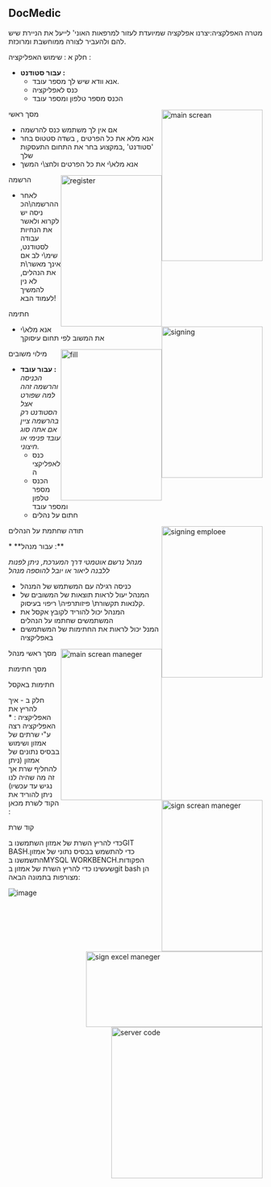 DocMedic
---------

מטרה האפלקציה:יצרנו אפלקציה שמיועדת לעזור למרפאות האוני' לייעל את הניירת שיש להם ולהעביר לצורה ממוחשבת ומרוכזת.



חלק א : שימוש האפליקציה :  
* **עבור סטודנט :**
    *  אנא וודא שיש לך מספר עובד.  
    *  כנס לאפליקציה 
    *  הכנס מספר טלפון ומספר עובד   
<p>    
<img src="https://user-images.githubusercontent.com/74377162/185808702-aaa23e13-82ac-47ed-b971-74d6f8d8df02.png" alt="main screan" style="float:right;width:200px;height:300px;">  מסך ראשי
</p>      
   
   * אם אין לך משתמש כנס להרשמה 
   *  אנא מלא את כל הפרטים , בשדה סטטוס בחר 'סטודנט' ,במקצוע בחר את התחום התעסקות שלך
   * אנא מלא\י את כל הפרטים ולחצ\י המשך


 <p><img src="https://user-images.githubusercontent.com/74377162/185808702-aaa23e13-82ac-47ed-b971-74d6f8d8df02.png" alt="register" style="float:right;width:200px;height:300px;"> הרשמה
</p>      
   
   * לאחר ההרשמה\הכניסה יש לקרוא ולאשר את הנחיות עבודה לסטודנט, שימ\י לב אם אינך מאשר\ת את הנהלים, לא נין להמשיך לעמוד הבא!

<p>
  <img src="https://user-images.githubusercontent.com/74377162/185809179-02d23cdb-05aa-4da1-a09e-a5faa1231c91.png" alt="signing" style="float:right;width:200px;height:300px;"> חתימה
   
   * אנא מלא\י את המשוב לפי תחום עיסוקך       
 <p>
  <img src="https://user-images.githubusercontent.com/74377162/185809232-79df9be5-bba9-4af0-8f91-77fd6721f122.png" alt="fill" style="float:right;width:200px;height:300px;"> מילוי משובים
</p>   

*  **עבור עובד :**  
    *הכניסה והרשמה זהה למה שפורט אצל הסטודנט רק בהרשמה ציין אם אתה סוג עובד פנימי או חיצוני.*  
    *  כנס לאפליקציה 
    *  הכנס מספר טלפון ומספר עובד 
    *  חתום על נהלים  
<p>    
<img src="https://user-images.githubusercontent.com/74377162/185810903-49bd4cab-c39b-4379-9b39-fca556f619a5.png" alt="signing emploee" style="float:right;width:200px;height:300px;">  תודה שחתמת על הנהלים
</p>      
*  **עבור מנהל :**  
   
   *מנהל נרשם אוטמטי דרך המערכת, ניתן לפנות ללבנה ליאור או יובל להוספה מנהל*
   *  כניסה רגילה עם המשתמש של המנהל
   * המנהל יעול לראות תוצאות של המשובים של קלנאות תקשורת\ פיזותרפיה\ ריפוי בעיסוק.  
   * המנהל יכול להוריד לקובץ אקסל את המשתמשים שחתמו על הנהלים
   * המנל יכול לראות את החתימות של המשתמשים באפליקציה  


 <p><img src="https://user-images.githubusercontent.com/74377162/185811173-7192ed4d-3b38-4e15-b1cd-a061b4ad6109.png" alt="main screan maneger" style="float:right;width:200px;height:300px;"> מסך ראשי מנהל
</p>
<p><img src="https://user-images.githubusercontent.com/74377162/185811230-0a550c2c-e750-47ac-8a0a-eca61ce2bf76.png" alt="sign screan maneger" style="float:right;width:200px;height:300px;"> מסך חתימות
</p> 
<p><img src="https://user-images.githubusercontent.com/74377162/185811287-59564685-326a-4f93-863c-920aa91b439e.png" alt="sign excel maneger" style="float:right;width:350px;height:150px;"> חתימות באקסל
</p>   
חלק ב - איך להריץ את האפליקציה :    
  *   האפליקציה רצה ע"י שרתים של אמזון ושימוש בבסיס נתונים של אמזון (ניתן להחליף שרת אך זה מה שהיה לנו נגיש עד עכשיו)    
ניתן להוריד את הקוד לשרת מכאן :  
<p><img src="https://user-images.githubusercontent.com/74377162/185811766-1173de4f-5ca7-4d5a-a04e-e32a84a65d1f.png" alt="server code" style="float:right;width:300px;height:300px;"> קוד שרת
</p>

כדי להריץ השרת של אמזון השתמשנו בGIT BASH.כדי להתשמש בבסיס נתוני של אמזון התשמשנו בMYSQL WORKBENCH.הפקודות שעשינו כדי להריץ השרת של אמזון בgit bash הן מצורפות בתמונה הבאה:

![image](https://user-images.githubusercontent.com/57485490/186393062-315e4905-5fc2-43fc-beb1-ad067e02f29f.png)




   
   

  

